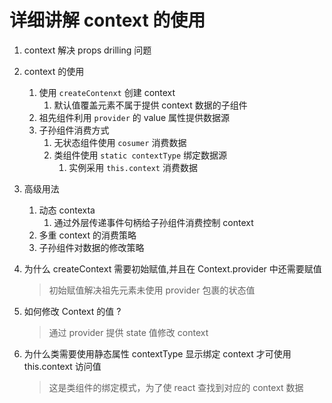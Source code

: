 # 详细讲解 context 的使用

1. context 解决 props drilling 问题
2. context 的使用
   1. 使用 `createContenxt` 创建 context
      1. 默认值覆盖元素不属于提供 context 数据的子组件
   2. 祖先组件利用 `provider` 的 value 属性提供数据源
   3. 子孙组件消费方式
      1. 无状态组件使用 `cosumer` 消费数据
      2. 类组件使用 `static contextType` 绑定数据源
         1. 实例采用 `this.context` 消费数据
3. 高级用法
   1. 动态 contexta
      1. 通过外层传递事件句柄给子孙组件消费控制 context
   2. 多重 context 的消费策略
   3. 子孙组件对数据的修改策略


1. 为什么 createContext 需要初始赋值,并且在 Context.provider 中还需要赋值
   > 初始赋值解决祖先元素未使用 provider 包裹的状态值
2. 如何修改 Context 的值 ?
   > 通过 provider 提供 state 值修改 context
3. 为什么类需要使用静态属性 contextType 显示绑定 context 才可使用 this.context 访问值
   > 这是类组件的绑定模式，为了使 react 查找到对应的 context 数据